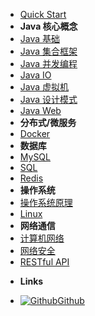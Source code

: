 - [Quick Start](introduction)
- **Java 核心概念**
- [Java 基础](JavaArchitecture/01-Java基础)
- [Java 集合框架](JavaArchitecture/02-Java集合框架)
- [Java 并发编程](JavaArchitecture/03-Java并发编程)
- [Java IO](JavaArchitecture/04-Java-IO)
- [Java 虚拟机](JavaArchitecture/05-Java虚拟机)
- [Java 设计模式](JavaArchitecture/06-Java设计模式)
- [Java Web](JavaArchitecture/07-JavaWeb)
- **分布式/微服务**
- [Docker](Docker)
- **数据库**
- [MySQL](MySQL.md)
- [SQL](SQL.md)
- [Redis](Redis.md)
- **操作系统**
- [操作系统原理](操作系统)
- [Linux](Linux.md)
- **网络通信**
- [计算机网络](计算机网络)
- [网络安全](网络安全)
- [RESTful API](RESTful%20API)


<!-- - **网络通信**
- [Java 基础](JavaArchitecture/01-Java基础)
- [Java 集合框架](JavaArchitecture/02-Java集合框架)
- [Java 集合框架](JavaArchitecture/02-Java集合框架)
-  -->

<!-- 
- **Links**
- [Linux](Docker)
- [Quick Start](quick-start)
- [Themes](themes)
- [Customization](customization)
- [Options](options)
- [Markdown](markdown)
- [Changelog](changelog)

 -->


- **Links**
<!-- - [![Code](https://icongr.am/feather/code.svg?size=16&color=808080)GitHub](https://codesandbox.io/s/xv36w4695o) -->
- [![Github](https://icongram.jgog.in/simple/github.svg?size=16)Github](https://github.com/frank-lam/fullstack-tutorial)
<!-- - [![NPM](https://icongram.jgog.in/simple/npm.svg?colored&size=16)NPM](https://www.npmjs.com/package/docsify-themeable) -->
<!-- - [![Sina](https://icongram.jgog.in/simple/twitter.svg?colored&size=16)@jhildenbiddle](http://twitter.com/jhildenbiddle) -->

